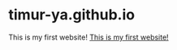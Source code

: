 # timur-ya.github.io
This is my first website!
<a href='https://timur.github.io'>This is my first website!</a>
